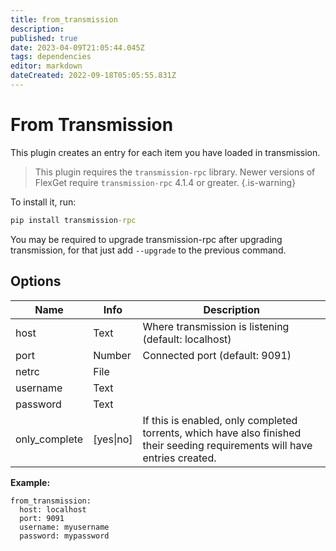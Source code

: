 ```yaml
---
title: from_transmission
description: 
published: true
date: 2023-04-09T21:05:44.045Z
tags: dependencies
editor: markdown
dateCreated: 2022-09-18T05:05:55.831Z
---
```


# From Transmission
This plugin creates an entry for each item you have loaded in transmission.

> This plugin requires the `transmission-rpc` library. 
> Newer versions of FlexGet require `transmission-rpc` 4.1.4 or greater.
{.is-warning}

To install it, run:
```cmd
pip install transmission-rpc
```

You may be required to upgrade transmission-rpc after upgrading transmission, for that just add `--upgrade` to the previous command.

## Options

| **Name** | **Info** | **Description** |
| --- | --- | --- |
| host | Text | Where transmission is listening (default: localhost) |
| port | Number | Connected port (default: 9091) |
| netrc | File |  |
| username | Text |  |
| password | Text |  |
| only_complete | [yes\|no] | If this is enabled, only completed torrents, which have also finished their seeding requirements will have entries created. |


**Example:**

```
from_transmission:
  host: localhost
  port: 9091
  username: myusername
  password: mypassword
```


